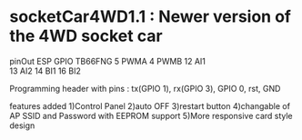 # socketCar4WD1.1 : Newer version of the 4WD socket car
pinOut
ESP GPIO     TB66FNG
  5             PWMA
  4             PWMB
  12            AI1            
  13            AI2
  14            BI1
  16            BI2
  
Programming header with pins :  tx(GPIO 1), rx(GPIO 3), GPIO 0, rst, GND

features added
1)Control Panel 
2)auto OFF
3)restart button
4)changable of AP SSID and Password with EEPROM support
5)More responsive card style design
